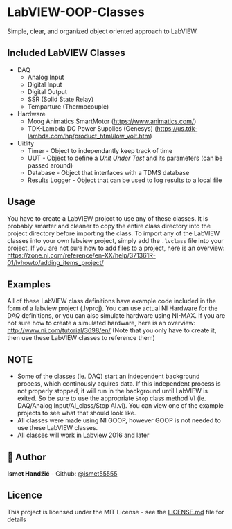 # LabVIEW-OOP-Classes

Simple, clear, and organized object oriented approach to LabVIEW.

## Included LabVIEW Classes
- DAQ
  - Analog Input
  - Digital Input
  - Digital Output
  - SSR (Solid State Relay)
  - Temparture (Thermocouple)
- Hardware
  - Moog Animatics SmartMotor (https://www.animatics.com/)
  - TDK-Lambda DC Power Supplies (Genesys) (https://us.tdk-lambda.com/hp/product_html/low_volt.htm)
- Uitlity
  - Timer - Object to independantly keep track of time
  - UUT - Object to define a *Unit Under Test* and its parameters (can be passed around)
  - Database - Object that interfaces with a TDMS database
  - Results Logger - Object that can be used to log results to a local file

## Usage
You have to create a LabVIEW project to use any of these classes.
It is probably smarter and cleaner to copy the entire class directory into the project directory before importing the class.
To import any of the LabVIEW classes into your own labview project, simply add the `.lvclass` file into your project. If you are not sure how to add files to a project, here is an overview: https://zone.ni.com/reference/en-XX/help/371361R-01/lvhowto/adding_items_project/

## Examples
All of these LabVIEW class definitions have example code included in the form of a labview project (.lvproj).
You can use actual NI Hardware for the DAQ definitions, or you can also simulate hardware using NI-MAX. If you are not sure how to create a simulated hardware, here is an overview: http://www.ni.com/tutorial/3698/en/  (Note that you only have to create it, then use these LabVIEW classes to reference them)

## NOTE 
- Some of the classes (ie. DAQ) start an independent background process, which continously aquires data. If this independent process is not properly stopped, it will run in the background until LabVIEW is exited.  So be sure to use the appropriate `Stop` class method VI (ie. DAQ/Analog Input/AI_class/Stop AI.vi). You can view one of the example projects to see what that should look like.
- All classes were made using NI GOOP, however GOOP is not needed to use these LabVIEW classes.
- All classes will work in Labview 2016 and later


## :bust_in_silhouette: Author
**Ismet Handžić** - Github: [@ismet55555](https://github.com/ismet55555)


## Licence
This project is licensed under the MIT License - see the [LICENSE.md](LICENSE.md) file for details
